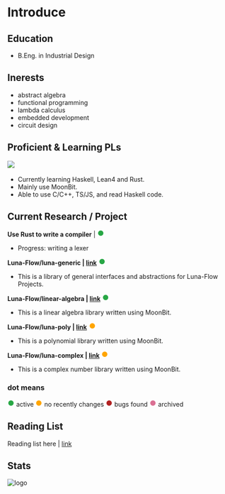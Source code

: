 # Introduce

## Education

- B.Eng. in Industrial Design

## Inerests

- abstract algebra
- functional programming
- lambda calculus
- embedded development
- circuit design​

## Proficient & Learning PLs

<img src="https://github-readme-stats.vercel.app/api/top-langs/?username=KCN-judu&theme=tokyonight&layout=compact" height="200px">

- Currently learning Haskell, Lean4 and Rust.
- Mainly use MoonBit.
- Able to use C/C++, TS/JS, and read Haskell code.

## Current Research / Project

**Use Rust to write a compiler** | <img src="svg/g_dot.svg">
- Progress: writing a lexer

**Luna-Flow/luna-generic | [link](https://github.com/Luna-Flow/luna-generic)** <img src="svg/g_dot.svg">
- This is a library of general interfaces and abstractions for Luna-Flow Projects.

**Luna-Flow/linear-algebra | [link](https://github.com/Luna-Flow/linear-algebra)** <img src="svg/g_dot.svg">
- This is a linear algebra library written using MoonBit.

**Luna-Flow/luna-poly | [link](https://github.com/Luna-Flow/luna-poly)** <img src="svg/y_dot.svg">
- This is a polynomial library written using MoonBit.

**Luna-Flow/luna-complex | [link](https://github.com/Luna-Flow/luna-complex)** <img src="svg/y_dot.svg">
- This is a complex number library written using MoonBit.

### dot means

<img src="svg/g_dot.svg"> active 
<img src="svg/y_dot.svg"> no recently changes 
<img src="svg/r_dot.svg"> bugs found 
<img src="svg/p_dot.svg"> archived

## Reading List

Reading list here | [link](reading_list.md)

## Stats

<img src="https://github-readme-stats.vercel.app/api?username=KCN-judu&show_icons=true&theme=gruvbox&count_private=true" height="150px" alt="logo">

